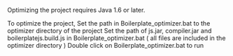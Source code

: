 Optimizing the project requires Java 1.6 or later.

To optimize the project,
Set the path in Boilerplate_optimizer.bat to the optimizer directory of the project
Set the path of js.jar, compiler.jar and boilerplatejs.build.js in Boilerplate_optimizer.bat ( all files are included in the optimizer directory )
Double click on Boilerplate_optimizer.bat to run